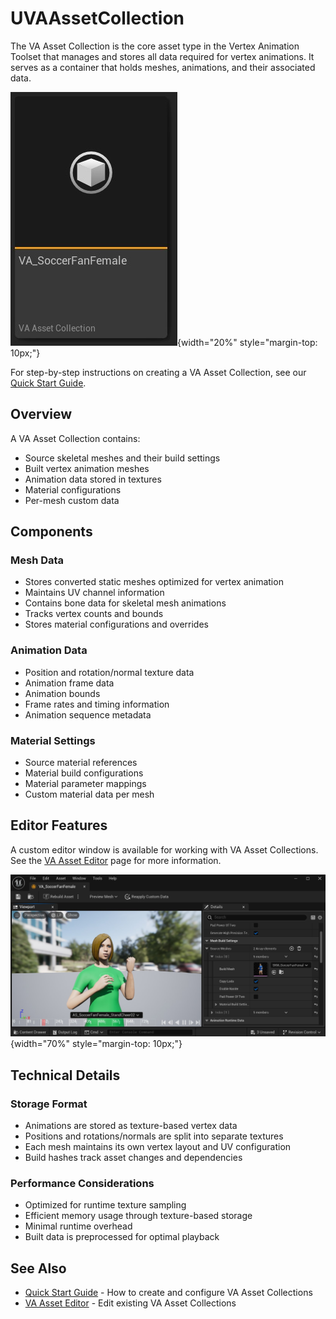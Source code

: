 # UVAAssetCollection

The VA Asset Collection is the core asset type in the Vertex Animation Toolset that manages and stores all data required for vertex animations. It serves as a container that holds meshes, animations, and their associated data. 

![VA Asset Collection](assets/vaassetcollection.jpg){width="20%" style="margin-top: 10px;"}

For step-by-step instructions on creating a VA Asset Collection, see our [Quick Start Guide](quick-start.md).



## Overview

A VA Asset Collection contains:

- Source skeletal meshes and their build settings
- Built vertex animation meshes
- Animation data stored in textures
- Material configurations
- Per-mesh custom data

## Components

### Mesh Data
- Stores converted static meshes optimized for vertex animation
- Maintains UV channel information
- Contains bone data for skeletal mesh animations
- Tracks vertex counts and bounds
- Stores material configurations and overrides

### Animation Data
- Position and rotation/normal texture data
- Animation frame data
- Animation bounds
- Frame rates and timing information
- Animation sequence metadata

### Material Settings
- Source material references
- Material build configurations
- Material parameter mappings
- Custom material data per mesh

## Editor Features

A custom editor window is available for working with VA Asset Collections. See the [VA Asset Editor](va-asset-editor.md) page for more information.

![VA Asset Collection](assets/vacollect_01.jpg){width="70%" style="margin-top: 10px;"}

## Technical Details

### Storage Format
- Animations are stored as texture-based vertex data
- Positions and rotations/normals are split into separate textures
- Each mesh maintains its own vertex layout and UV configuration
- Build hashes track asset changes and dependencies

### Performance Considerations
- Optimized for runtime texture sampling
- Efficient memory usage through texture-based storage
- Minimal runtime overhead
- Built data is preprocessed for optimal playback

## See Also

- [Quick Start Guide](quick-start.md) - How to create and configure VA Asset Collections
- [VA Asset Editor](va-asset-editor.md) - Edit existing VA Asset Collections
